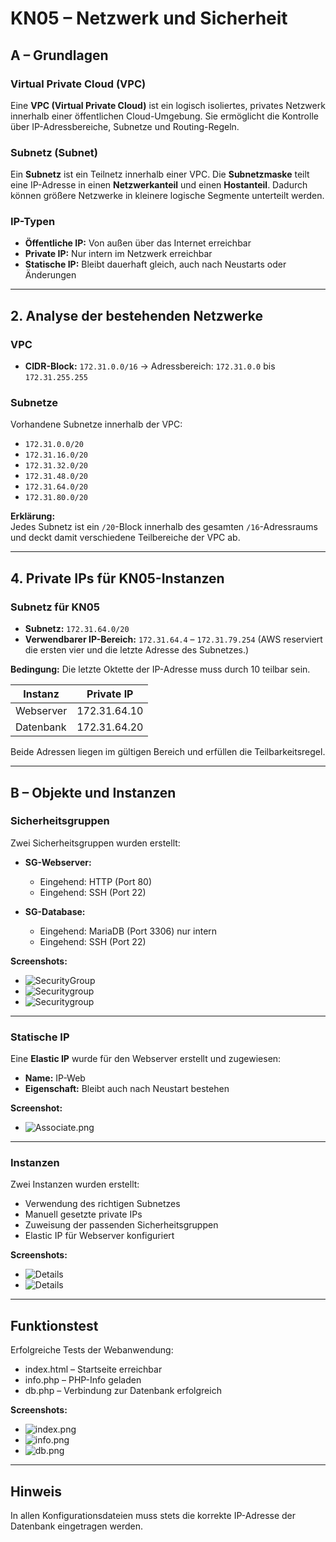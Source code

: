 # KN05 – Netzwerk und Sicherheit

## A – Grundlagen

### Virtual Private Cloud (VPC)
Eine **VPC (Virtual Private Cloud)** ist ein logisch isoliertes, privates Netzwerk innerhalb einer öffentlichen Cloud-Umgebung.
Sie ermöglicht die Kontrolle über IP-Adressbereiche, Subnetze und Routing-Regeln.

### Subnetz (Subnet)
Ein **Subnetz** ist ein Teilnetz innerhalb einer VPC.
Die **Subnetzmaske** teilt eine IP-Adresse in einen **Netzwerkanteil** und einen **Hostanteil**. Dadurch können größere Netzwerke in kleinere logische Segmente unterteilt werden.

### IP-Typen
- **Öffentliche IP:** Von außen über das Internet erreichbar
- **Private IP:** Nur intern im Netzwerk erreichbar
- **Statische IP:** Bleibt dauerhaft gleich, auch nach Neustarts oder Änderungen

---

## 2. Analyse der bestehenden Netzwerke

### VPC
- **CIDR-Block:** `172.31.0.0/16`
  → Adressbereich: `172.31.0.0` bis `172.31.255.255`

### Subnetze
Vorhandene Subnetze innerhalb der VPC:

- `172.31.0.0/20`
- `172.31.16.0/20`
- `172.31.32.0/20`
- `172.31.48.0/20`
- `172.31.64.0/20`
- `172.31.80.0/20`

**Erklärung:**  
Jedes Subnetz ist ein `/20`-Block innerhalb des gesamten `/16`-Adressraums und deckt damit verschiedene Teilbereiche der VPC ab.

---

## 4. Private IPs für KN05-Instanzen

### Subnetz für KN05
- **Subnetz:** `172.31.64.0/20`
- **Verwendbarer IP-Bereich:** `172.31.64.4` – `172.31.79.254`
  (AWS reserviert die ersten vier und die letzte Adresse des Subnetzes.)

**Bedingung:**
Die letzte Oktette der IP-Adresse muss durch 10 teilbar sein.

| Instanz    | Private IP   |
|-------------|--------------|
| Webserver   | 172.31.64.10 |
| Datenbank   | 172.31.64.20 |

Beide Adressen liegen im gültigen Bereich und erfüllen die Teilbarkeitsregel.

---

## B – Objekte und Instanzen

### Sicherheitsgruppen
Zwei Sicherheitsgruppen wurden erstellt:

- **SG-Webserver:**
  - Eingehend: HTTP (Port 80)
  - Eingehend: SSH (Port 22)

- **SG-Database:**
  - Eingehend: MariaDB (Port 3306) nur intern
  - Eingehend: SSH (Port 22)

**Screenshots:**
- ![SecurityGroup](img/05/s.png)
- ![Securitygroup](img/05/sweb.png)
- ![Securitygroup](img/05/sdb.png)

---

### Statische IP
Eine **Elastic IP** wurde für den Webserver erstellt und zugewiesen:

- **Name:** IP-Web
- **Eigenschaft:** Bleibt auch nach Neustart bestehen

**Screenshot:**
- ![Associate.png](img/05/associate.png)

---

### Instanzen
Zwei Instanzen wurden erstellt:

- Verwendung des richtigen Subnetzes
- Manuell gesetzte private IPs
- Zuweisung der passenden Sicherheitsgruppen
- Elastic IP für Webserver konfiguriert

**Screenshots:**
- ![Details](img/05/webdetails.png)
- ![Details](img/05/dbdetails.png)

---

## Funktionstest

Erfolgreiche Tests der Webanwendung:

- index.html – Startseite erreichbar
- info.php – PHP-Info geladen
- db.php – Verbindung zur Datenbank erfolgreich

**Screenshots:**
- ![index.png](img/05/index.png)
- ![info.png](img/05/info.png)
- ![db.png](img/05/db.png)

---

## Hinweis

In allen Konfigurationsdateien muss stets die korrekte IP-Adresse der Datenbank eingetragen werden.